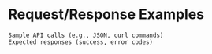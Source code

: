 # Request/Response Examples

    Sample API calls (e.g., JSON, curl commands)
    Expected responses (success, error codes)


